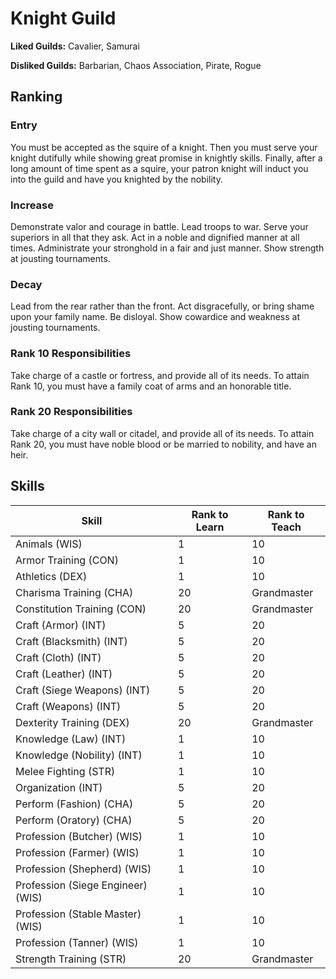 # Knight Guild

**Liked Guilds:** Cavalier, Samurai

**Disliked Guilds:** Barbarian, Chaos Association, Pirate, Rogue

## Ranking

### Entry

 You must be accepted as the squire of a knight. Then you must serve your knight dutifully while showing great promise in knightly skills. Finally, after a long amount of time spent as a squire, your patron knight will induct you into the guild and have you knighted by the nobility.

### Increase

Demonstrate valor and courage in battle. Lead troops to war. Serve your superiors in all that they ask. Act in a noble and dignified manner at all times. Administrate your stronghold in a fair and just manner. Show strength at jousting tournaments.

### Decay

Lead from the rear rather than the front. Act disgracefully, or bring shame upon your family name. Be disloyal. Show cowardice and weakness at jousting tournaments.

### Rank 10 Responsibilities

Take charge of a castle or fortress, and provide all of its needs. To attain Rank 10, you must have a family coat of arms and an honorable title.

### Rank 20 Responsibilities

Take charge of a city wall or citadel, and provide all of its needs. To attain Rank 20, you must have noble blood or be married to nobility, and have an heir.

## Skills

| Skill | Rank to Learn | Rank to Teach |
| ---   | ---           | ---           |
| Animals (WIS) | 1 | 10
| Armor Training (CON) | 1 | 10
| Athletics (DEX) | 1 | 10
| Charisma Training (CHA) | 20 | Grandmaster
| Constitution Training (CON) | 20 | Grandmaster
| Craft (Armor) (INT) | 5 | 20
| Craft (Blacksmith) (INT) | 5 | 20
| Craft (Cloth) (INT) | 5 | 20
| Craft (Leather) (INT) | 5 | 20
| Craft (Siege Weapons) (INT) | 5 | 20
| Craft (Weapons) (INT) | 5 | 20
| Dexterity Training (DEX) | 20 | Grandmaster
| Knowledge (Law) (INT) | 1 | 10
| Knowledge (Nobility) (INT) | 1 | 10
| Melee Fighting (STR) | 1 | 10
| Organization (INT) | 5 | 20
| Perform (Fashion) (CHA) | 5 | 20
| Perform (Oratory) (CHA) | 5 | 20
| Profession (Butcher) (WIS) | 1 | 10
| Profession (Farmer) (WIS) | 1 | 10
| Profession (Shepherd) (WIS) | 1 | 10
| Profession (Siege Engineer) (WIS) | 1 | 10
| Profession (Stable Master) (WIS) | 1 | 10
| Profession (Tanner) (WIS) | 1 | 10
| Strength Training (STR) | 20 | Grandmaster
